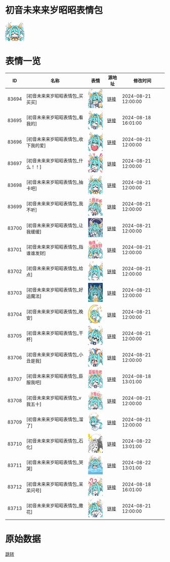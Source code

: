 # 初音未来来岁昭昭表情包

<img src="./cover.png" height="60" alt="cover" />

# 表情一览

|ID|名称|表情|源地址|修改时间|
|----|----|----|----|----|
|83694|[初音未来来岁昭昭表情包_买买买]|<img src="./pic/083694_%5B初音未来来岁昭昭表情包_买买买%5D.png" height="60" alt="买买买"/>|[链接](https://i0.hdslb.com/bfs/garb/985e798ed6f09a9d52eb84cb73ce34fe22d34ca1.png)|2024-08-21 12:00:00|
|83695|[初音未来来岁昭昭表情包_看我的]|<img src="./pic/083695_%5B初音未来来岁昭昭表情包_看我的%5D.png" height="60" alt="看我的"/>|[链接](https://i0.hdslb.com/bfs/garb/52b54deb09c0ffa27ffb1f527a54f283aa5f1bd0.png)|2024-08-18 16:01:00|
|83696|[初音未来来岁昭昭表情包_收下我的爱]|<img src="./pic/083696_%5B初音未来来岁昭昭表情包_收下我的爱%5D.png" height="60" alt="收下我的爱"/>|[链接](https://i0.hdslb.com/bfs/garb/5e06e0f737ef406db4388177504788eba7a81a37.png)|2024-08-21 12:00:00|
|83697|[初音未来来岁昭昭表情包_什么！！]|<img src="./pic/083697_%5B初音未来来岁昭昭表情包_什么！！%5D.png" height="60" alt="什么！！"/>|[链接](https://i0.hdslb.com/bfs/garb/718d265d7e9baa6a301f0dbdb83f3068e1b55580.png)|2024-08-21 12:00:00|
|83698|[初音未来来岁昭昭表情包_抽卡吧]|<img src="./pic/083698_%5B初音未来来岁昭昭表情包_抽卡吧%5D.png" height="60" alt="抽卡吧"/>|[链接](https://i0.hdslb.com/bfs/garb/f4cac2200a0c451cad55af16d6f7ad082b3772e1.png)|2024-08-21 12:00:00|
|83699|[初音未来来岁昭昭表情包_我不听]|<img src="./pic/083699_%5B初音未来来岁昭昭表情包_我不听%5D.png" height="60" alt="我不听"/>|[链接](https://i0.hdslb.com/bfs/garb/43ed0c2bff4928e1303d0a4a0778866255aa1e2b.png)|2024-08-21 12:00:00|
|83700|[初音未来来岁昭昭表情包_让我缓缓]|<img src="./pic/083700_%5B初音未来来岁昭昭表情包_让我缓缓%5D.png" height="60" alt="让我缓缓"/>|[链接](https://i0.hdslb.com/bfs/garb/92b2f9e887795b0b7f61fe52e7587b4ef33f0531.png)|2024-08-21 12:00:00|
|83701|[初音未来来岁昭昭表情包_指谁谁发财]|<img src="./pic/083701_%5B初音未来来岁昭昭表情包_指谁谁发财%5D.png" height="60" alt="指谁谁发财"/>|[链接](https://i0.hdslb.com/bfs/garb/8482ef0b1bd77b96a7dcbb74a2db87ce5a29d0ea.png)|2024-08-21 12:00:00|
|83702|[初音未来来岁昭昭表情包_给点]|<img src="./pic/083702_%5B初音未来来岁昭昭表情包_给点%5D.png" height="60" alt="给点"/>|[链接](https://i0.hdslb.com/bfs/garb/9c850916a3f41f4546a4c3a4eade6c29eea17b6e.png)|2024-08-21 12:00:00|
|83703|[初音未来来岁昭昭表情包_好运魔法]|<img src="./pic/083703_%5B初音未来来岁昭昭表情包_好运魔法%5D.png" height="60" alt="好运魔法"/>|[链接](https://i0.hdslb.com/bfs/garb/fb47f7a98ba10aa0108cb72c37562256a2cdf6e7.png)|2024-08-21 12:00:00|
|83704|[初音未来来岁昭昭表情包_晚安]|<img src="./pic/083704_%5B初音未来来岁昭昭表情包_晚安%5D.png" height="60" alt="晚安"/>|[链接](https://i0.hdslb.com/bfs/garb/70371d45c2aea6faf63d20a07e13c5ae7de44ada.png)|2024-08-21 12:00:00|
|83705|[初音未来来岁昭昭表情包_干杯]|<img src="./pic/083705_%5B初音未来来岁昭昭表情包_干杯%5D.png" height="60" alt="干杯"/>|[链接](https://i0.hdslb.com/bfs/garb/3596f8b41b0edbf7ccdc7e1d7fd8f3377f686b35.png)|2024-08-21 12:00:00|
|83706|[初音未来来岁昭昭表情包_小丑是我]|<img src="./pic/083706_%5B初音未来来岁昭昭表情包_小丑是我%5D.png" height="60" alt="小丑是我"/>|[链接](https://i0.hdslb.com/bfs/garb/e2a12db33c4781f570ba4f93e4b20fa0d56e52b3.png)|2024-08-21 12:00:00|
|83707|[初音未来来岁昭昭表情包_臣服我吧]|<img src="./pic/083707_%5B初音未来来岁昭昭表情包_臣服我吧%5D.png" height="60" alt="臣服我吧"/>|[链接](https://i0.hdslb.com/bfs/garb/52bc66f2666102d6dcaf3bd95aac077735d1ad17.png)|2024-08-18 13:01:00|
|83708|[初音未来来岁昭昭表情包_v我五十]|<img src="./pic/083708_%5B初音未来来岁昭昭表情包_v我五十%5D.png" height="60" alt="v我五十"/>|[链接](https://i0.hdslb.com/bfs/garb/03c2ef8db23e274d0440f1c2009482490317097f.png)|2024-08-21 12:00:00|
|83709|[初音未来来岁昭昭表情包_溜了]|<img src="./pic/083709_%5B初音未来来岁昭昭表情包_溜了%5D.png" height="60" alt="溜了"/>|[链接](https://i0.hdslb.com/bfs/garb/30d262d1f5f73e18fce3da77e049613dac1d008b.png)|2024-08-21 12:00:00|
|83710|[初音未来来岁昭昭表情包_石化]|<img src="./pic/083710_%5B初音未来来岁昭昭表情包_石化%5D.png" height="60" alt="石化"/>|[链接](https://i0.hdslb.com/bfs/garb/f1a4c11f58d481e67827b6fd466dcfba670f2158.png)|2024-08-22 13:01:00|
|83711|[初音未来来岁昭昭表情包_哭哭]|<img src="./pic/083711_%5B初音未来来岁昭昭表情包_哭哭%5D.png" height="60" alt="哭哭"/>|[链接](https://i0.hdslb.com/bfs/garb/a5811cc1cb1959e951ecb88eff13da0d2adea5e0.png)|2024-08-22 13:01:00|
|83712|[初音未来来岁昭昭表情包_呆呆问号]|<img src="./pic/083712_%5B初音未来来岁昭昭表情包_呆呆问号%5D.png" height="60" alt="呆呆问号"/>|[链接](https://i0.hdslb.com/bfs/garb/71128c5f8939915c5d1e0a12d4f3a622376e3c0a.png)|2024-08-18 16:01:00|
|83713|[初音未来来岁昭昭表情包_撒花]|<img src="./pic/083713_%5B初音未来来岁昭昭表情包_撒花%5D.png" height="60" alt="撒花"/>|[链接](https://i0.hdslb.com/bfs/garb/b7efba2e77424ea5be546f0ac8fe5fc837695ed3.png)|2024-08-21 12:00:00|

# 原始数据

[跳转](./raw.json)

